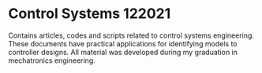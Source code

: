 # Control Systems 122021
 Contains articles, codes and scripts related to control systems engineering. These documents have practical applications for identifying models to controller designs. All material was developed during my graduation in mechatronics engineering.
